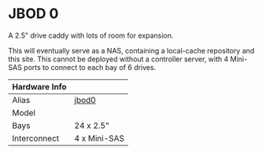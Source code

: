 
# JBOD 0

A 2.5" drive caddy with lots of room for expansion.

This will eventually serve as a NAS, containing a local-cache repository and this site. This cannot be deployed without a controller server, with 4 Mini-SAS ports to connect to each bay of 6 drives.

**Hardware Info** | |
---|---
Alias | [jbod0]()
Model | 
Bays | 24 x 2.5"
Interconnect | 4 x Mini-SAS
